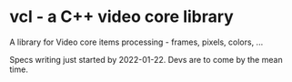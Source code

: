 # vcl - a C++ video core library
A library for Video core items processing - frames, pixels, colors, ...

Specs writing just started by 2022-01-22.
Devs are to come by the mean time.
